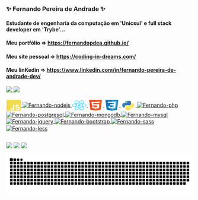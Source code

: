 ###         ✨ Fernando Pereira de Andrade ✨ 
<!--
- 🌱 Atualmente estudando desenvolvimento web FullStack... 
- 👯 Compartilhar conhecimento com outros Devs ... 🤔  
- 📫 pupygreen@gmail.com...
- 💬 https://coding-in-dreams.com
- 👋 https://fernandopdea.github.io -->

#### <p>Estudante de engenharia da computação em 'Unicsul' e full stack developer em 'Trybe'...</p>
#### <strong>Meu portfólio => https://fernandopdea.github.io/</strong>
#### <span>Meu site pessoal => https://coding-in-dreams.com/</span>
#### <span>Meu linKedin => https://www.linkedin.com/in/fernando-pereira-de-andrade-dev/</span>

 <div align="left">
  <a href="https://github.com/fernandopdea">
  <img height="150em" src="https://github-readme-stats.vercel.app/api?username=fernandopdea&show_icons=true&theme=merko&include_all_commits=true&count_private=true&icon_color=(255,%20159,%200)"/>
  <img height="150em" src="https://github-readme-stats.vercel.app/api/top-langs/?username=fernandopdea&layout=compact&langs_count=7&theme=merko"/>
</div>

<div style="display: inline_block"><br>
  <img align="center" alt="Fernando-Js" height="30" width="40" src="https://raw.githubusercontent.com/devicons/devicon/master/icons/javascript/javascript-plain.svg">
  <img align="center" alt="Fernando-nodejs" height="60" width="60" src="https://cdn.jsdelivr.net/gh/devicons/devicon/icons/nodejs/nodejs-original-wordmark.svg">
  <img align="center" alt="Fernando-React" height="30" width="40" src="https://raw.githubusercontent.com/devicons/devicon/master/icons/react/react-original.svg">
  <img align="center" alt="Fernando-HTML" height="30" width="40" src="https://raw.githubusercontent.com/devicons/devicon/master/icons/html5/html5-original.svg">
  <img align="center" alt="Fernando-CSS" height="30" width="40" src="https://raw.githubusercontent.com/devicons/devicon/master/icons/css3/css3-original.svg">
  <img align="center" alt="Fernando-Python" height="30" width="40" src="https://raw.githubusercontent.com/devicons/devicon/master/icons/python/python-original.svg">
  <img align="center" alt="Fernando-php" height="60" width="40" src="https://cdn.jsdelivr.net/gh/devicons/devicon/icons/php/php-original.svg">
   <img align="center" alt="Fernando-postgresql" height="60" width="40" src="https://cdn.jsdelivr.net/gh/devicons/devicon/icons/postgresql/postgresql-original.svg">
    <img align="center" alt="Fernando-mongodb" height="60" width="40" src="https://cdn.jsdelivr.net/gh/devicons/devicon/icons/mongodb/mongodb-original.svg">
     <img align="center" alt="Fernando-mysql" height="60" width="40" src="https://cdn.jsdelivr.net/gh/devicons/devicon/icons/mysql/mysql-original.svg">
       <img align="center" alt="Fernando-jquery" height="60" width="40" src="https://cdn.jsdelivr.net/gh/devicons/devicon/icons/jquery/jquery-original.svg">
         <img align="center" alt="Fernando-bootstrap" height="60" width="40" src="https://cdn.jsdelivr.net/gh/devicons/devicon/icons/bootstrap/bootstrap-original.svg">
         <img align="center" alt="Fernando-sass" height="60" width="40" src="https://cdn.jsdelivr.net/gh/devicons/devicon/icons/sass/sass-original.svg">
         <img align="center" alt="Fernando-less" height="80" width="40" src="https://cdn.jsdelivr.net/gh/devicons/devicon/icons/less/less-plain-wordmark.svg">
</div>
  
  ##
 
<div> 
  <a href="https://www.instagram.com/fernando_pereira_andrade/" target="_blank"><img src="https://img.shields.io/badge/-Instagram-%23E4405F?style=for-the-badge&logo=instagram&logoColor=white" target="_blank"></a> 
  </a>
  <a href="https://www.linkedin.com/in/fernando-pereira-de-andrade-07a45b116/" target="_blank"><img src="https://img.shields.io/badge/-LinkedIn-%230077B5?style=for-the-badge&logo=linkedin&logoColor=white" target="_blank"></a> 
  <a href="https://www.facebook.com/pupygreen" target="_blank"><img src="https://img.shields.io/badge/Facebook-1877F2?style=for-the-badge&logo=facebook&logoColor=white" target="_blank"></a> 
 
  ![Snake animation](https://github.com/fernandopdea/fernandopdea/blob/output/github-contribution-grid-snake.svg)
 
</div>
